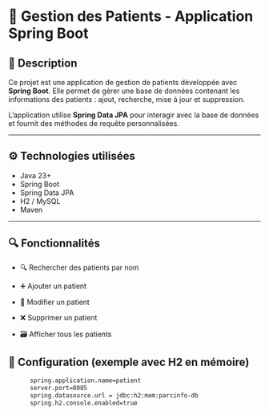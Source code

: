 # 🏥 Gestion des Patients - Application Spring Boot

## 📘 Description

Ce projet est une application de gestion de patients développée avec **Spring Boot**. Elle permet de gérer une base de données contenant les informations des patients : ajout, recherche, mise à jour et suppression.

L’application utilise **Spring Data JPA** pour interagir avec la base de données et fournit des méthodes de requête personnalisées.

---

## ⚙️ Technologies utilisées

- Java 23+
- Spring Boot 
- Spring Data JPA
- H2 / MySQL
- Maven

---

## 🔍 Fonctionnalités
- 🔍 Rechercher des patients par nom

- ➕ Ajouter un patient

- 📝 Modifier un patient

- ❌ Supprimer un patient

- 🗃️ Afficher tous les patients

## 🧪 Configuration (exemple avec H2 en mémoire)
  ```bash
        spring.application.name=patient
        server.port=8085
        spring.datasource.url = jdbc:h2:mem:parcinfo-db
        spring.h2.console.enabled=true

